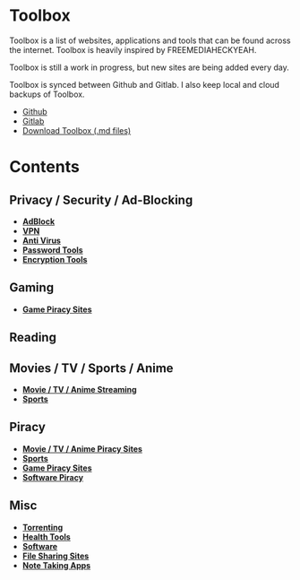 # Toolbox
Toolbox is a list of websites, applications and tools that can be found across the internet. Toolbox is heavily inspired by FREEMEDIAHECKYEAH. 

Toolbox is still a work in progress, but new sites are being added every day. 

Toolbox is synced between Github and Gitlab. I also keep local and cloud backups of Toolbox. 
- [Github](https://github.com/Toolbox-List/Toolbox)
- [Gitlab](https://gitlab.com/toolbox-resources/toolbox)
- [Download Toolbox (.md files)](https://gitlab.com/toolbox-resources/toolbox/-/archive/master/toolbox-master.zip)


# Contents
## Privacy / Security / Ad-Blocking

- [**AdBlock**](privacy-security/adblock.md)
- [**VPN**](privacy-security/vpn.md)
- [**Anti Virus**](privacy-security/anti-virus.md)
- [**Password Tools**](privacy-security/passwords.md)
- [**Encryption Tools**](privacy-security/encryption.md)

## Gaming
- [**Game Piracy Sites**](gaming/game-piracy.md)

## Reading

## Movies / TV / Sports / Anime
- [**Movie / TV / Anime Streaming**](streaming/movie-streaming.md#movie-tv-show-anime-streaming)
- [**Sports**](streaming/sports.md)

## Piracy
- [**Movie / TV / Anime Piracy Sites**](streaming/movie-streaming.md#movie-tv-show-anime-streaming)
- [**Sports**](streaming/sports.md)
- [**Game Piracy Sites**](gaming/game-piracy.md)
- [**Software Piracy**](software.md)

## Misc
- [**Torrenting**](torrenting.md)
- [**Health Tools**](health.md)
- [**Software**](software.md)
- [**File Sharing Sites**](file-sharing.md)
- [**Note Taking Apps**](note-taking.md)
